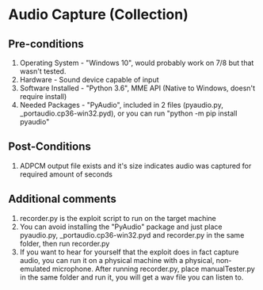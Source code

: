 # Audio Capture (Collection)

## Pre-conditions
1. Operating System - "Windows 10", would probably work on 7/8 but that wasn't tested.
1. Hardware - Sound device capable of input 
1. Software Installed - "Python 3.6", MME API (Native to Windows, doesn't require install)
1. Needed Packages - "PyAudio", included in 2 files (pyaudio.py, _portaudio.cp36-win32.pyd), or you can run "python -m pip install pyaudio"

## Post-Conditions
1. ADPCM output file exists and it's size indicates audio was captured for required amount of seconds

## Additional comments
1. recorder.py is the exploit script to run on the target machine
1. You can avoid installing the "PyAudio" package and just place pyaudio.py, _portaudio.cp36-win32.pyd and recorder.py in the same folder, then run recorder.py
1. If you want to hear for yourself that the exploit does in fact capture audio, you can run it on a physical machine with a physical, non-emulated microphone. After running recorder.py, place manualTester.py in the same folder and run it, you will get a wav file you can listen to.
